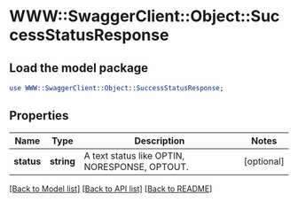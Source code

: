 # WWW::SwaggerClient::Object::SuccessStatusResponse

## Load the model package
```perl
use WWW::SwaggerClient::Object::SuccessStatusResponse;
```

## Properties
Name | Type | Description | Notes
------------ | ------------- | ------------- | -------------
**status** | **string** | A text status like OPTIN, NORESPONSE, OPTOUT. | [optional] 

[[Back to Model list]](../README.md#documentation-for-models) [[Back to API list]](../README.md#documentation-for-api-endpoints) [[Back to README]](../README.md)


